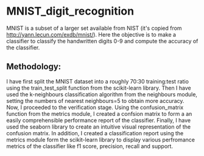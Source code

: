 # MNIST_digit_recognition
MNIST is a subset of a larger set available from NIST (it's copied from http://yann.lecun.com/exdb/mnist/).
Here the objective is to make a classifier to classify the handwritten digits 0-9 and compute the accuracy of the classifier.
## Methodology:
I have first split the MNIST dataset into a roughly 70:30 training:test ratio using the train_test_split function from the scikit-learn library.
Then I have used the k-neighbours classification algorithm from the neighbours module, setting the numbers of nearest neighbours=5 to obtain more accuracy.
Now, I proceeded to the verification stage. 
Using the confusion_matrix function from the metrics module, I created a confsion matrix to form a an easily comprehensible performance report of the classifier.
Finally, I have used the seaborn library to create an intuitive visual representation of the confusion matrix.
In addition, I created  a classification report using the metrics module form the scikit-learn library to display various perfromance metrics of the classifier like f1 score, precision, recall and support.


